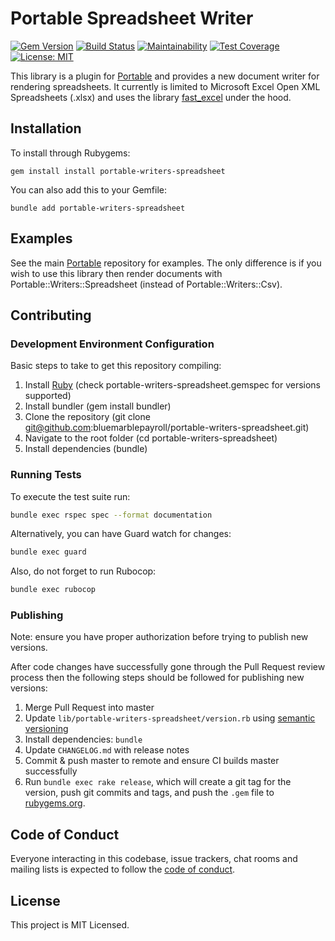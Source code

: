 # Portable Spreadsheet Writer

[![Gem Version](https://badge.fury.io/rb/portable-writers-spreadsheet.svg)](https://badge.fury.io/rb/portable-writers-spreadsheet) [![Build Status](https://travis-ci.org/bluemarblepayroll/portable-writers-spreadsheet.svg?branch=master)](https://travis-ci.org/bluemarblepayroll/portable-writers-spreadsheet) [![Maintainability](https://api.codeclimate.com/v1/badges/3984ca34a23267b3ea0a/maintainability)](https://codeclimate.com/github/bluemarblepayroll/portable-writers-spreadsheet/maintainability) [![Test Coverage](https://api.codeclimate.com/v1/badges/3984ca34a23267b3ea0a/test_coverage)](https://codeclimate.com/github/bluemarblepayroll/portable-writers-spreadsheet/test_coverage) [![License: MIT](https://img.shields.io/badge/License-MIT-yellow.svg)](https://opensource.org/licenses/MIT)

This library is a plugin for [Portable](https://github.com/bluemarblepayroll/portable) and provides a new document writer for rendering spreadsheets.  It currently is limited to Microsoft Excel Open XML Spreadsheets (.xlsx) and uses the library [fast_excel](https://github.com/Paxa/fast_excel) under the hood.

## Installation

To install through Rubygems:

````
gem install install portable-writers-spreadsheet
````

You can also add this to your Gemfile:

````
bundle add portable-writers-spreadsheet
````

## Examples

See the main [Portable](https://github.com/bluemarblepayroll/portable) repository for examples.  The only difference is if you wish to use this library then render documents with Portable::Writers::Spreadsheet (instead of Portable::Writers::Csv).

## Contributing

### Development Environment Configuration

Basic steps to take to get this repository compiling:

1. Install [Ruby](https://www.ruby-lang.org/en/documentation/installation/) (check portable-writers-spreadsheet.gemspec for versions supported)
2. Install bundler (gem install bundler)
3. Clone the repository (git clone git@github.com:bluemarblepayroll/portable-writers-spreadsheet.git)
4. Navigate to the root folder (cd portable-writers-spreadsheet)
5. Install dependencies (bundle)

### Running Tests

To execute the test suite run:

````bash
bundle exec rspec spec --format documentation
````

Alternatively, you can have Guard watch for changes:

````bash
bundle exec guard
````

Also, do not forget to run Rubocop:

````bash
bundle exec rubocop
````

### Publishing

Note: ensure you have proper authorization before trying to publish new versions.

After code changes have successfully gone through the Pull Request review process then the following steps should be followed for publishing new versions:

1. Merge Pull Request into master
2. Update `lib/portable-writers-spreadsheet/version.rb` using [semantic versioning](https://semver.org/)
3. Install dependencies: `bundle`
4. Update `CHANGELOG.md` with release notes
5. Commit & push master to remote and ensure CI builds master successfully
6. Run `bundle exec rake release`, which will create a git tag for the version, push git commits and tags, and push the `.gem` file to [rubygems.org](https://rubygems.org).

## Code of Conduct

Everyone interacting in this codebase, issue trackers, chat rooms and mailing lists is expected to follow the [code of conduct](https://github.com/bluemarblepayroll/portable-writers-spreadsheet/blob/master/CODE_OF_CONDUCT.md).

## License

This project is MIT Licensed.
